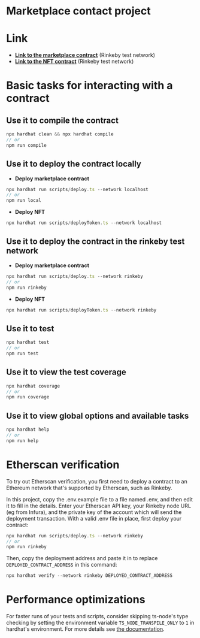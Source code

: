 # Marketplace contact project

# Link

- __[Link to the marketplace contract](https://rinkeby.etherscan.io/address/0x9065338103DC13a90c16CB96cD522209be15E55c)__ (Rinkeby test network)
- __[Link to the NFT contract](https://rinkeby.etherscan.io/address/0x132c165B83A7a3aFE4d5795F3916BDEBA73C0275)__ (Rinkeby test network)


# Basic tasks for interacting with a contract

## Use it to compile the contract

```TypeScript
npx hardhat clean && npx hardhat compile
// or
npm run compile
```

## Use it to deploy the contract locally

- __Deploy marketplace contract__

```TypeScript
npx hardhat run scripts/deploy.ts --network localhost
// or
npm run local
```

- __Deploy NFT__

```TypeScript
npx hardhat run scripts/deployToken.ts --network localhost
```

## Use it to deploy the contract in the rinkeby test network

- __Deploy marketplace contract__

```TypeScript
npx hardhat run scripts/deploy.ts --network rinkeby
// or
npm run rinkeby
```

- __Deploy NFT__

```TypeScript
npx hardhat run scripts/deployToken.ts --network rinkeby
```

## Use it to test

```TypeScript
npx hardhat test
// or
npm run test
```

## Use it to view the test coverage

```TypeScript
npx hardhat coverage
// or
npm run coverage
```

## Use it to view global options and available tasks

```TypeScript
npx hardhat help
// or
npm run help
```

# Etherscan verification

To try out Etherscan verification, you first need to deploy a contract to an Ethereum network that's supported by Etherscan, such as Rinkeby.

In this project, copy the .env.example file to a file named .env, and then edit it to fill in the details. Enter your Etherscan API key, your Rinkeby node URL (eg from Infura), and the private key of the account which will send the deployment transaction. With a valid .env file in place, first deploy your contract:

```TypeScript
npx hardhat run scripts/deploy.ts --network rinkeby
// or
npm run rinkeby
```

Then, copy the deployment address and paste it in to replace `DEPLOYED_CONTRACT_ADDRESS` in this command:

```TypeScript
npx hardhat verify --network rinkeby DEPLOYED_CONTRACT_ADDRESS
```

# Performance optimizations

For faster runs of your tests and scripts, consider skipping ts-node's type checking by setting the environment variable `TS_NODE_TRANSPILE_ONLY` to `1` in hardhat's environment. For more details see [the documentation](https://hardhat.org/guides/typescript.html#performance-optimizations).
